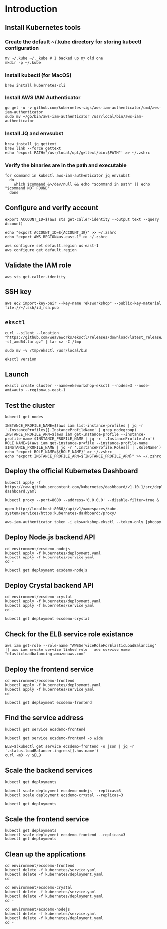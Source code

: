 # Introduction

## Install Kubernetes tools

### Create the default ~/.kube directory for storing kubectl configuration

```
mv ~/.kube ~/._kube # I backed up my old one
mkdir -p ~/.kube
```

### Install kubectl (for MacOS)

```
brew install kubernetes-cli
```

### Install AWS IAM Authenticator

```
go get -u -v github.com/kubernetes-sigs/aws-iam-authenticator/cmd/aws-iam-authenticator
sudo mv ~/go/bin/aws-iam-authenticator /usr/local/bin/aws-iam-authenticator
```

### Install JQ and envsubst

```
brew install jq gettext
brew link --force gettext
echo 'export PATH="/usr/local/opt/gettext/bin:$PATH"' >> ~/.zshrc
```

### Verify the binaries are in the path and executable

```
for command in kubectl aws-iam-authenticator jq envsubst
  do
    which $command &>/dev/null && echo "$command in path" || echo "$command NOT FOUND"
  done
```

## Configure and verify account

```
export ACCOUNT_ID=$(aws sts get-caller-identity --output text --query Account)

echo "export ACCOUNT_ID=${ACCOUNT_ID}" >> ~/.zshrc
echo "export AWS_REGION=us-east-1" >> ~/.zshrc

aws configure set default.region us-east-1
aws configure get default.region
```

## Validate the IAM role

```
aws sts get-caller-identity
```

## SSH key

```
aws ec2 import-key-pair --key-name "eksworkshop" --public-key-material file://~/.ssh/id_rsa.pub
```

## `eksctl`

```
curl --silent --location "https://github.com/weaveworks/eksctl/releases/download/latest_release/eksctl_$(uname -s)_amd64.tar.gz" | tar xz -C /tmp

sudo mv -v /tmp/eksctl /usr/local/bin

eksctl version
```

## Launch

```
eksctl create cluster --name=eksworkshop-eksctl --nodes=3 --node-ami=auto --region=us-east-1
```

## Test the cluster

```
kubectl get nodes

INSTANCE_PROFILE_NAME=$(aws iam list-instance-profiles | jq -r '.InstanceProfiles[].InstanceProfileName' | grep nodegroup)
INSTANCE_PROFILE_ARN=$(aws iam get-instance-profile --instance-profile-name $INSTANCE_PROFILE_NAME | jq -r '.InstanceProfile.Arn')
ROLE_NAME=$(aws iam get-instance-profile --instance-profile-name $INSTANCE_PROFILE_NAME | jq -r '.InstanceProfile.Roles[] | .RoleName')
echo "export ROLE_NAME=${ROLE_NAME}" >> ~/.zshrc
echo "export INSTANCE_PROFILE_ARN=${INSTANCE_PROFILE_ARN}" >> ~/.zshrc
```

## Deploy the official Kubernetes Dashboard

```
kubectl apply -f https://raw.githubusercontent.com/kubernetes/dashboard/v1.10.1/src/deploy/recommended/kubernetes-dashboard.yaml
```

```
kubectl proxy --port=8080 --address='0.0.0.0' --disable-filter=true &
```

```
open http://localhost:8080//api/v1/namespaces/kube-system/services/https:kubernetes-dashboard:/proxy/
```

```
aws-iam-authenticator token -i eksworkshop-eksctl --token-only |pbcopy
```

## Deploy Node.js backend API

```
cd environment/ecsdemo-nodejs
kubectl apply -f kubernetes/deployment.yaml
kubectl apply -f kubernetes/service.yaml
cd -
```

```
kubectl get deployment ecsdemo-nodejs
```

## Deploy Crystal backend API

```
cd environment/ecsdemo-crystal
kubectl apply -f kubernetes/deployment.yaml
kubectl apply -f kubernetes/service.yaml
cd -
```

```
kubectl get deployment ecsdemo-crystal
```

## Check for the ELB service role existance

```
aws iam get-role --role-name "AWSServiceRoleForElasticLoadBalancing" || aws iam create-service-linked-role --aws-service-name "elasticloadbalancing.amazonaws.com"
```

## Deploy the frontend service

```
cd environment/ecsdemo-frontend
kubectl apply -f kubernetes/deployment.yaml
kubectl apply -f kubernetes/service.yaml
cd -
```

```
kubectl get deployment ecsdemo-frontend
```

## Find the service address

```
kubectl get service ecsdemo-frontend
```

```
kubectl get service ecsdemo-frontend -o wide
```

```
ELB=$(kubectl get service ecsdemo-frontend -o json | jq -r '.status.loadBalancer.ingress[].hostname')
curl -m3 -v $ELB
```

## Scale the backend services

```
kubectl get deployments
```

```
kubectl scale deployment ecsdemo-nodejs --replicas=3
kubectl scale deployment ecsdemo-crystal --replicas=3
```

```
kubectl get deployments
```

## Scale the frontend service

```
kubectl get deployments
kubectl scale deployment ecsdemo-frontend --replicas=3
kubectl get deployments
```

## Clean up the applications

```
cd environment/ecsdemo-frontend
kubectl delete -f kubernetes/service.yaml
kubectl delete -f kubernetes/deployment.yaml
cd -

cd environment/ecsdemo-crystal
kubectl delete -f kubernetes/service.yaml
kubectl delete -f kubernetes/deployment.yaml
cd -

cd environment/ecsdemo-nodejs
kubectl delete -f kubernetes/service.yaml
kubectl delete -f kubernetes/deployment.yaml
cd -
```
